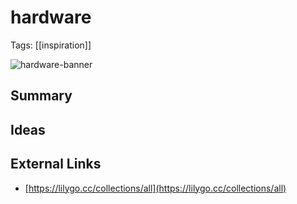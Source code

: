 # hardware
Tags: [[inspiration]]

![hardware-banner](https://phoenixnap.com/glossary/wp-content/uploads/2022/09/what-is-hardware.jpg)

## Summary

## Ideas

## External Links
- [https://lilygo.cc/collections/all](https://lilygo.cc/collections/all)
